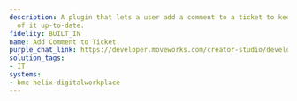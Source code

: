 ```yaml
---
description: A plugin that lets a user add a comment to a ticket to keep the status
  of it up-to-date.
fidelity: BUILT_IN
name: Add Comment to Ticket
purple_chat_link: https://developer.moveworks.com/creator-studio/developer-tools/purple-chat/?conversation=%7B%22startTimestamp%22%3A%2211%3A43%2BAM%22%2C%22messages%22%3A%5B%7B%22parts%22%3A%5B%7B%22richText%22%3A%22%3Cp%3EI+need+to+add+a+comment+to+INC3421%3C%2Fp%3E%22%7D%5D%2C%22role%22%3A%22user%22%7D%2C%7B%22parts%22%3A%5B%7B%22reasoningSteps%22%3A%5B%7B%22richText%22%3A%22%3Cp%3EWorking+on%3A+%5C%22Add+a+comment+to+INC3421%5C%22%3C%2Fp%3E%22%2C%22status%22%3A%22success%22%7D%2C%7B%22richText%22%3A%22%3Cp%3EFinding+INC3421%3C%2Fp%3E%22%2C%22status%22%3A%22success%22%7D%5D%7D%2C%7B%22richText%22%3A%22%3Cp%3ETo+add+a+comment+to+your+ticket+%28%3Cstrong%3EINC3421%3C%2Fstrong%3E%29%2C+I+need+you+to+provide+the+comment+you+would+like+to+include.%3C%2Fp%3E%22%7D%2C%7B%22citations%22%3A%5B%7B%22citationTitle%22%3A%22INC3421%22%2C%22connectorName%22%3A%22bmc-helix-digitalworkplace%22%7D%5D%7D%5D%2C%22role%22%3A%22assistant%22%7D%2C%7B%22parts%22%3A%5B%7B%22richText%22%3A%22%3Cp%3ECould+I+get+this+laptop+expedited%3F+I+am+going+on+a+trip+on+Friday+and+would+like+to+work+during+my+travel.%3C%2Fp%3E%22%7D%5D%2C%22role%22%3A%22user%22%7D%2C%7B%22parts%22%3A%5B%7B%22richText%22%3A%22%3Cp%3EPlease+confirm+the+comment+for+your+ticket.%3C%2Fp%3E%5Cn%3Cul%3E%5Cn++%3Cli%3E%3Cstrong%3ETicket%3A+%3C%2Fstrong%3EINC3421%3C%2Fli%3E%5Cn++%3Cli%3E%3Cstrong%3EComment%3A+%3C%2Fstrong%3EPlease+expedite+the+laptop+refresh+for+delivery+by+Friday.+I+am+going+on+a+trip.%3C%2Fli%3E%5Cn%3C%2Ful%3E%22%7D%2C%7B%22buttons%22%3A%5B%7B%22buttonText%22%3A%22Submit%22%2C%22style%22%3A%22filled%22%7D%2C%7B%22buttonText%22%3A%22Edit+Request%22%2C%22style%22%3A%22outlined%22%7D%2C%7B%22buttonText%22%3A%22Cancel%22%2C%22style%22%3A%22outlined%22%7D%5D%7D%5D%2C%22role%22%3A%22assistant%22%7D%2C%7B%22parts%22%3A%5B%7B%22richText%22%3A%22%3Cp%3ELooks+good.%3C%2Fp%3E%22%7D%5D%2C%22role%22%3A%22user%22%7D%2C%7B%22parts%22%3A%5B%7B%22richText%22%3A%22%3Cp%3EGreat%2C+I%27ve+added+your+comment+to+%3Cstrong%3EINC3421%3C%2Fstrong%3E%3C%2Fp%3E%22%7D%2C%7B%22citations%22%3A%5B%7B%22citationTitle%22%3A%22INC3421%22%2C%22connectorName%22%3A%22bmc-helix-digitalworkplace%22%7D%5D%7D%5D%2C%22role%22%3A%22assistant%22%7D%5D%7D
solution_tags:
- IT
systems:
- bmc-helix-digitalworkplace
---
```


